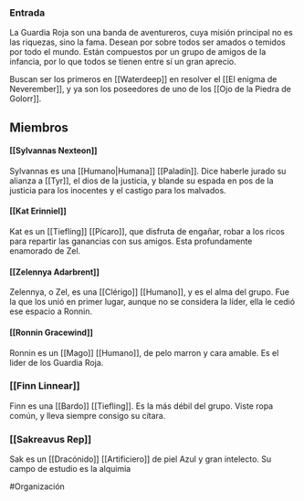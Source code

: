 ### Entrada
La Guardia Roja son una banda de aventureros, cuya misión principal no es las riquezas, sino la fama. Desean por sobre todos ser amados o temidos por todo el mundo. Están compuestos por un grupo de amigos de la infancia, por lo que todos se tienen entre sí un gran aprecio.

Buscan ser los primeros en [[Waterdeep]] en resolver el [[El enigma de Neverember]], y ya son los poseedores de uno de los [[Ojo de la Piedra de Golorr]].


## Miembros

#### [[Sylvannas Nexteon]]
Sylvannas es una [[Humano|Humana]] [[Paladín]]. Dice haberle jurado su alianza a [[Tyr]], el dios de la justicia, y blande su espada en pos de la justicia para los inocentes y el castigo para los malvados.

#### [[Kat Erinniel]]
Kat es un [[Tiefling]] [[Pícaro]], que disfruta de engañar, robar a los ricos para repartir las ganancias con sus amigos. Esta profundamente enamorado de Zel.

#### [[Zelennya Adarbrent]]
Zelennya, o Zel, es una [[Clérigo]] [[Humano]], y es el alma del grupo. Fue la que los unió en primer lugar, aunque no se considera la líder, ella le cedió ese espacio a Ronnin.

#### [[Ronnin Gracewind]]
Ronnin es un [[Mago]] [[Humano]], de pelo marron y cara amable. Es el lider de los Guardia Roja.

### [[Finn Linnear]]
Finn es una [[Bardo]] [[Tiefling]]. Es la más débil del grupo. Viste ropa común, y lleva siempre consigo su cítara.

### [[Sakreavus Rep]]
Sak es un [[Dracónido]] [[Artificiero]] de piel Azul y gran intelecto. Su campo de estudio es la alquimia


#Organización